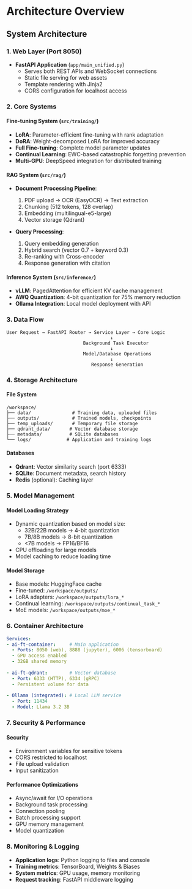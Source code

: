 # Architecture Overview

## System Architecture

### 1. Web Layer (Port 8050)
- **FastAPI Application** (`app/main_unified.py`)
  - Serves both REST APIs and WebSocket connections
  - Static file serving for web assets
  - Template rendering with Jinja2
  - CORS configuration for localhost access

### 2. Core Systems

#### Fine-tuning System (`src/training/`)
- **LoRA**: Parameter-efficient fine-tuning with rank adaptation
- **DoRA**: Weight-decomposed LoRA for improved accuracy
- **Full Fine-tuning**: Complete model parameter updates
- **Continual Learning**: EWC-based catastrophic forgetting prevention
- **Multi-GPU**: DeepSpeed integration for distributed training

#### RAG System (`src/rag/`)
- **Document Processing Pipeline**:
  1. PDF upload → OCR (EasyOCR) → Text extraction
  2. Chunking (512 tokens, 128 overlap)
  3. Embedding (multilingual-e5-large)
  4. Vector storage (Qdrant)
  
- **Query Processing**:
  1. Query embedding generation
  2. Hybrid search (vector 0.7 + keyword 0.3)
  3. Re-ranking with Cross-encoder
  4. Response generation with citation

#### Inference System (`src/inference/`)
- **vLLM**: PagedAttention for efficient KV cache management
- **AWQ Quantization**: 4-bit quantization for 75% memory reduction
- **Ollama Integration**: Local model deployment with API

### 3. Data Flow

```
User Request → FastAPI Router → Service Layer → Core Logic
                                      ↓
                            Background Task Executor
                                      ↓
                            Model/Database Operations
                                      ↓
                               Response Generation
```

### 4. Storage Architecture

#### File System
```
/workspace/
├── data/               # Training data, uploaded files
├── outputs/            # Trained models, checkpoints
├── temp_uploads/       # Temporary file storage
├── qdrant_data/       # Vector database storage
├── metadata/          # SQLite databases
└── logs/             # Application and training logs
```

#### Databases
- **Qdrant**: Vector similarity search (port 6333)
- **SQLite**: Document metadata, search history
- **Redis** (optional): Caching layer

### 5. Model Management

#### Model Loading Strategy
- Dynamic quantization based on model size:
  - 32B/22B models → 4-bit quantization
  - 7B/8B models → 8-bit quantization
  - <7B models → FP16/BF16
- CPU offloading for large models
- Model caching to reduce loading time

#### Model Storage
- Base models: HuggingFace cache
- Fine-tuned: `/workspace/outputs/`
- LoRA adapters: `/workspace/outputs/lora_*`
- Continual learning: `/workspace/outputs/continual_task_*`
- MoE models: `/workspace/outputs/moe_*`

### 6. Container Architecture

```yaml
Services:
- ai-ft-container:     # Main application
  - Ports: 8050 (web), 8888 (jupyter), 6006 (tensorboard)
  - GPU access enabled
  - 32GB shared memory
  
- ai-ft-qdrant:        # Vector database
  - Port: 6333 (HTTP), 6334 (gRPC)
  - Persistent volume for data
  
- Ollama (integrated): # Local LLM service
  - Port: 11434
  - Model: Llama 3.2 3B
```

### 7. Security & Performance

#### Security
- Environment variables for sensitive tokens
- CORS restricted to localhost
- File upload validation
- Input sanitization

#### Performance Optimizations
- Async/await for I/O operations
- Background task processing
- Connection pooling
- Batch processing support
- GPU memory management
- Model quantization

### 8. Monitoring & Logging

- **Application logs**: Python logging to files and console
- **Training metrics**: TensorBoard, Weights & Biases
- **System metrics**: GPU usage, memory monitoring
- **Request tracking**: FastAPI middleware logging